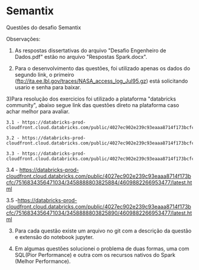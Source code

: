 # Semantix
Questões do desafio Semantix

Observações:
1) As respostas dissertativas do arquivo "Desafio Engenheiro de Dados.pdf" estão no arquivo "Respostas Spark.docx".

2) Para o desenvolvimento das questões, foi utilizado apenas os dados do segundo link, o primeiro (ftp://ita.ee.lbl.gov/traces/NASA_access_log_Jul95.gz) está solicitando usario e senha para baixar.

3)Para resolução dos exercicios foi utilizado a plataforma "databricks community", abaixo segue link das questões direto na plataforma caso achar melhor para avaliar.

    3.1 - https://databricks-prod-cloudfront.cloud.databricks.com/public/4027ec902e239c93eaaa8714f173bcfc/7516834356471034/1234406785253629/4609882266953477/latest.html
    
    3.2 - https://databricks-prod-cloudfront.cloud.databricks.com/public/4027ec902e239c93eaaa8714f173bcfc/7516834356471034/3717337058457455/4609882266953477/latest.html
    
    3.3 - https://databricks-prod-cloudfront.cloud.databricks.com/public/4027ec902e239c93eaaa8714f173bcfc/7516834356471034/3717337058457465/4609882266953477/latest.html
   
   3.4 - https://databricks-prod-cloudfront.cloud.databricks.com/public/4027ec902e239c93eaaa8714f173bcfc/7516834356471034/3458888803825884/4609882266953477/latest.html
   
   3.5 -https://databricks-prod-cloudfront.cloud.databricks.com/public/4027ec902e239c93eaaa8714f173bcfc/7516834356471034/3458888803825890/4609882266953477/latest.html
    
3) Para cada questão existe um arquivo no git com a descrição da questão e extensão do notebook jupyter.

4) Em algumas questões solucionei o problema de duas formas, uma com SQL(Pior Performance) e outra com os recursos nativos do Spark (Melhor Performance).
